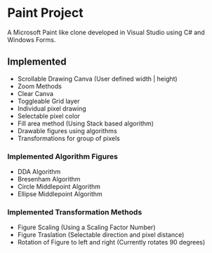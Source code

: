 # Paint Project

A Microsoft Paint like clone developed in Visual Studio using C# and Windows Forms.

## Implemented

* Scrollable Drawing Canva (User defined width | height)
* Zoom Methods
* Clear Canva
* Toggleable Grid layer
* Individual pixel drawing
* Selectable pixel color
* Fill area method (Using Stack based algorithm)
* Drawable figures using algorithms 
* Transformations for group of pixels
 

### Implemented Algorithm Figures

* DDA Algorithm
* Bresenham Algorithm
* Circle Middlepoint Algorithm
* Ellipse Middlepoint Algorithm

### Implemented Transformation Methods

* Figure Scaling (Using a Scaling Factor Number)
* Figure Traslation (Selectable direction and pixel distance)
* Rotation of Figure to left and right (Currently rotates 90 degrees)
